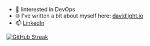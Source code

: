 - 👀 Iinterested in DevOps
- 🌐 I've written a bit about myself here: [davidlight.io](https://www.davidlight.io/aboutme)
- 📫 [LinkedIn](https://www.linkedin.com/in/dtlight/)

[![GitHub Streak](https://streak-stats.demolab.com/?user=DenverCoder1)](https://git.io/streak-stats)

<!---
dtlight/dtlight is a ✨ special ✨ repository because its `README.md` (this file) appears on your GitHub profile.
You can click the Preview link to take a look at your changes.
--->
